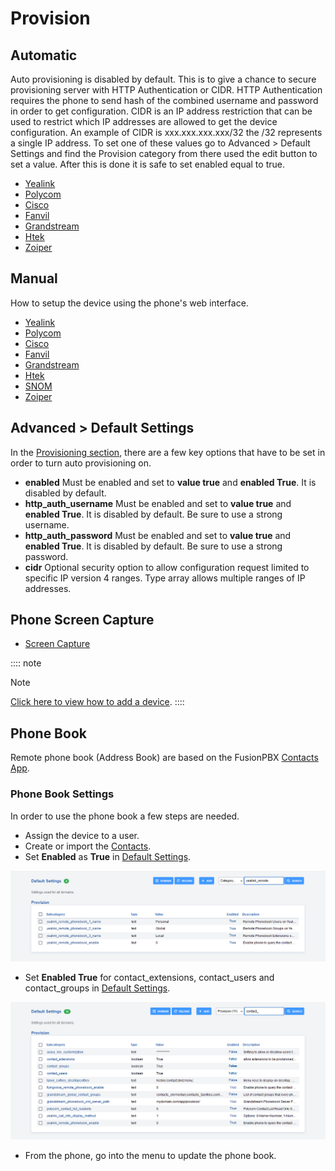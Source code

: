 # Provision

## Automatic

Auto provisioning is disabled by default. This is to give a chance to
secure provisioning server with HTTP Authentication or CIDR. HTTP
Authentication requires the phone to send hash of the combined username
and password in order to get configuration. CIDR is an IP address
restriction that can be used to restrict which IP addresses are allowed
to get the device configuration. An example of CIDR is
xxx.xxx.xxx.xxx/32 the /32 represents a single IP address. To set one of
these values go to Advanced \> Default Settings and find the Provision
category from there used the edit button to set a value. After this is
done it is safe to set enabled equal to true.

-   [Yealink](http://docs.fusionpbx.com/en/latest/applications/provision/provision_auto_yealink.html)
-   [Polycom](http://docs.fusionpbx.com/en/latest/applications/provision/provision_auto_polycom.html)
-   [Cisco](http://docs.fusionpbx.com/en/latest/applications/provision/provision_auto_cisco.html)
-   [Fanvil](http://docs.fusionpbx.com/en/latest/applications/provision/provision_auto_fanvil.html)
-   [Grandstream](http://docs.fusionpbx.com/en/latest/applications/provision/provision_auto_grandstream.html)
-   [Htek](http://docs.fusionpbx.com/en/latest/applications/provision/provision_auto_htek.html)
-   [Zoiper](http://docs.fusionpbx.com/en/latest/applications/provision/provision_auto_zoiper.html)

## Manual

How to setup the device using the phone\'s web interface.

-   [Yealink](https://docs.fusionpbx.com/en/latest/applications/provision/provision_manual_yealink.html)
-   [Polycom](https://docs.fusionpbx.com/en/latest/applications/provision/provision_manual_polycom.html)
-   [Cisco](http://docs.fusionpbx.com/en/latest/applications/provision/provision_manual_cisco.html)
-   [Fanvil](https://docs.fusionpbx.com/en/latest/applications/provision/provision_manual_fanvil.html)
-   [Grandstream](https://docs.fusionpbx.com/en/latest/applications/provision/provision_manual_grandstream.html)
-   [Htek](http://docs.fusionpbx.com/en/latest/applications/provision/provision_manual_htek.html)
-   [SNOM](http://docs.fusionpbx.com/en/latest/applications/provision/provision_manual_snom.html)
-   [Zoiper](https://docs.fusionpbx.com/en/latest/applications/provision/provision_manual_zoiper.html)

## Advanced \> Default Settings

In the [Provisioning
section](../advanced/default_settings.md#provision), there are a
few key options that have to be set in order to turn auto provisioning
on.

-   **enabled** Must be enabled and set to **value true** and **enabled
    True**. It is disabled by default.
-   **http_auth_username** Must be enabled and set to **value true** and
    **enabled True**. It is disabled by default. Be sure to use a strong
    username.
-   **http_auth_password** Must be enabled and set to **value true** and
    **enabled True**. It is disabled by default. Be sure to use a strong
    password.
-   **cidr** Optional security option to allow configuration request
    limited to specific IP version 4 ranges. Type array allows multiple
    ranges of IP addresses.

## Phone Screen Capture

-   [Screen
    Capture](https://docs.fusionpbx.com/en/latest/applications/provision/phone_screen_capture.html)

:::: note
<p class="admonition-title">Note</p>

[Click here to view how to add a
device](../accounts/devices.md).
::::

## Phone Book

Remote phone book (Address Book) are based on the FusionPBX [Contacts
App](./contacts.md).

### Phone Book Settings

In order to use the phone book a few steps are needed.

-   Assign the device to a user.
-   Create or import the
    [Contacts](./contacts.md).
-   Set **Enabled** as **True** in [Default
    Settings](../advanced/default_settings.md).

![image](../_static/images/provision/fusionpbx_remote_phonebook1.png)

-   Set **Enabled True** for contact_extensions, contact_users and contact_groups in [Default
    Settings](../advanced/default_settings.md).

![image](../_static/images/provision/fusionpbx_phone_book2.png)

-   From the phone, go into the menu to update the phone book.
